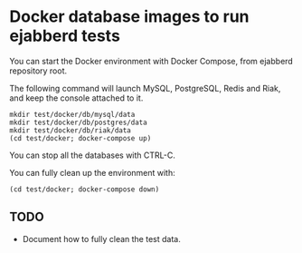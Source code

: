 # Docker database images to run ejabberd tests

You can start the Docker environment with Docker Compose, from ejabberd repository root.

The following command will launch MySQL, PostgreSQL, Redis and Riak, and keep the console
attached to it.

```
mkdir test/docker/db/mysql/data
mkdir test/docker/db/postgres/data
mkdir test/docker/db/riak/data
(cd test/docker; docker-compose up)
```

You can stop all the databases with CTRL-C.

You can fully clean up the environment with:

```
(cd test/docker; docker-compose down)
```

## TODO

- Document how to fully clean the test data.

